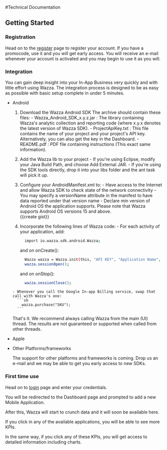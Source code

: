 
#Technical Documentation
 
## Getting Started  

### Registration
 
 Head on to the [register] page to register your account. If you have a promocode, use it and you will get early access.
 You will receive an e-mail whenever your account is activated and you may begin to use it as you will.

### Integration
 
 You can gain deep insight into your In-App Business very quickly and with little effort using Wazza. The integration process is designed to be as easy as possible with basic setup complete in under 5 minutes.

- Android
    1. Download the Wazza Android SDK
     The archive should contain these files:
      - Wazza_Android_SDK_x.y.z.jar : The library containing Wazza's analytic collection and reporting code (where x.y.x denotes the latest version of Wazza SDK).
      - ProjectApiKey.txt : This file contains the name of your project and your project's API key. Alternatively, you can also get the key in the Dashboard.
      - README.pdf : PDF file containing instructions (This exact same information).

    2. Add the Wazza lib to your project
      - If you're using Eclipse, modify your Java Build Path, and choose Add External JAR.
      - If you're using the SDK tools directly, drop it into your libs folder and the ant task will pick it up.

    3. Configure your AndroidManifest.xml to:
      - Have access to the Internet and allow Wazza SDK to check state of the network connectivity
      - You may specify a versionName attribute in the manifest to have data reported under that version name
      - Declare min version of Android OS the application supports. Please note that Wazza supports Android OS versions 15 and above.     
      {{create gist}}

    4. Incorporate the following lines of Wazza code:
      - For each activity of your application, add:
        ```sh
          import io.wazza.sdk.android.Wazza;
        ```
        and on onCreate():
        ```sh
          Wazza wazza = Wazza.init(this, "API KEY", "Application Name", "Company Name");
          wazza.sessionOpen();
        ```
        and on onStop():
        ```sh
          wazza.sessionClose();
        ```
      - Whenever you call the Google In-app Billing service, swap that call with Wazza's one:
        ```sh
          wazza.purchase("SKU");
        ```
    
    That's it. We recommend always calling Wazza from the main (UI) thread. The results are not guaranteed or supported when called from other threads.

- Apple
  
- Other Platforms/frameworks

    The support for other platforms and frameworks is coming. Drop us an e-mail and we may be able to get you early access to new SDKs.
    
### First time use
 
 Head on to [login] page and enter your credentials.
 
 You will be redirected to the Dashboard page and prompted to add a new Mobile Application.
 
 After this, Wazza will start to crunch data and it will soon be available here.
 
 If you click in any of the available applications, you will be able to see more KPIs.
 
 In the same way, if you click any of these KPIs, you will get access to detailed information including charts.
    
[register]:http://www.wazza.io/register
[login]:http://www.wazza.io/login